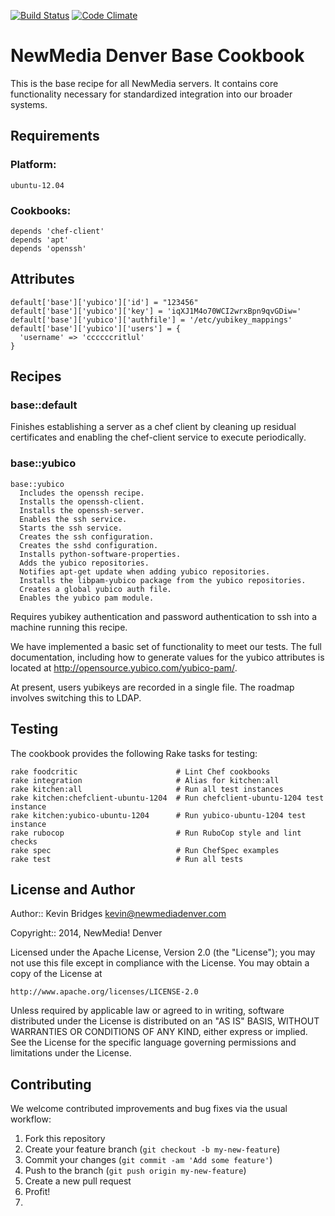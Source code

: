 [![Build Status](https://magnum.travis-ci.com/newmediadenver/nmd-base.svg?token=xqpRxzbZzgHp6Va3MXGL&branch=0.0.1)](https://magnum.travis-ci.com/newmediadenver/nmd-base) [![Code Climate](https://codeclimate.com/repos/53333b9b6956805631002d65/badges/c5e6a3c5d7b1aeb78992/gpa.png)](https://codeclimate.com/repos/53333b9b6956805631002d65/feed)

NewMedia Denver Base Cookbook
=================

This is the base recipe for all NewMedia servers. It contains core functionality
necessary for standardized integration into our broader systems.

Requirements
------------

### Platform:

`ubuntu-12.04`

### Cookbooks:

```
depends 'chef-client'
depends 'apt'
depends 'openssh'
```


Attributes
----------
```
default['base']['yubico']['id'] = "123456"
default['base']['yubico']['key'] = 'iqXJ1M4o70WCI2wrxBpn9qvGDiw='
default['base']['yubico']['authfile'] = '/etc/yubikey_mappings'
default['base']['yubico']['users'] = {
  'username' => 'ccccccritlul'
}
```
Recipes
-------

### base::default

Finishes establishing a server as a chef client by cleaning up residual
certificates and enabling the chef-client service to execute periodically.

### base::yubico

````
base::yubico
  Includes the openssh recipe.
  Installs the openssh-client.
  Installs the openssh-server.
  Enables the ssh service.
  Starts the ssh service.
  Creates the ssh configuration.
  Creates the sshd configuration.
  Installs python-software-properties.
  Adds the yubico repositories.
  Notifies apt-get update when adding yubico repositories.
  Installs the libpam-yubico package from the yubico repositories.
  Creates a global yubico auth file.
  Enables the yubico pam module.
````

Requires yubikey authentication and password authentication to ssh into a
machine running this recipe.

We have implemented a basic set of functionality to meet our tests. The full
documentation, including how to generate values for the yubico attributes is
located at http://opensource.yubico.com/yubico-pam/.

At present, users yubikeys are recorded in a single file. The roadmap involves
switching this to LDAP.

Testing
-------

The cookbook provides the following Rake tasks for testing:

```
rake foodcritic                      # Lint Chef cookbooks
rake integration                     # Alias for kitchen:all
rake kitchen:all                     # Run all test instances
rake kitchen:chefclient-ubuntu-1204  # Run chefclient-ubuntu-1204 test instance
rake kitchen:yubico-ubuntu-1204      # Run yubico-ubuntu-1204 test instance
rake rubocop                         # Run RuboCop style and lint checks
rake spec                            # Run ChefSpec examples
rake test                            # Run all tests
```

License and Author
------------------

Author:: Kevin Bridges kevin@newmediadenver.com

Copyright:: 2014, NewMedia! Denver

Licensed under the Apache License, Version 2.0 (the "License");
you may not use this file except in compliance with the License.
You may obtain a copy of the License at

    http://www.apache.org/licenses/LICENSE-2.0

Unless required by applicable law or agreed to in writing, software
distributed under the License is distributed on an "AS IS" BASIS,
WITHOUT WARRANTIES OR CONDITIONS OF ANY KIND, either express or implied.
See the License for the specific language governing permissions and
limitations under the License.

Contributing
------------

We welcome contributed improvements and bug fixes via the usual workflow:

1. Fork this repository
2. Create your feature branch (`git checkout -b my-new-feature`)
3. Commit your changes (`git commit -am 'Add some feature'`)
4. Push to the branch (`git push origin my-new-feature`)
5. Create a new pull request
6. Profit!
7. 
